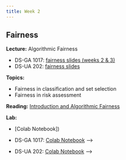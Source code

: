 ```yaml
---
title: Week 2
---
```


## Fairness

**Lecture:** Algorithmic Fairness

<!-- * DS-UA 202: [fairness slides](../../../assets/2_fairness_202.pdf) -->
* DS-GA 1017: [fairness slides (weeks 2 & 3)](../../../assets/2_3_Fairness_1017.pdf)
* DS-UA 202: [fairness slides](../../../assets/2_fairness_202.pdf)

**Topics:**

* Fairness in classification and set selection
* Fairness in risk assessment

**Reading:**  [Introduction and Algorithmic Fairness](../../../assets/fairness_reader_2023.pdf)

**Lab:**

* [Colab Notebook])

* DS-GA 1017: [Colab Notebook](https://colab.research.google.com/drive/1j6dUwZ5hL2UD-c_UUCT5BC-Odoj2j9gU?usp=sharing) -->
* DS-UA 202: [Colab Notebook](https://colab.research.google.com/drive/1egPrtTyAZvV5q4MZEpD8wbb1Tc0aCVO6?usp=share_link) -->

